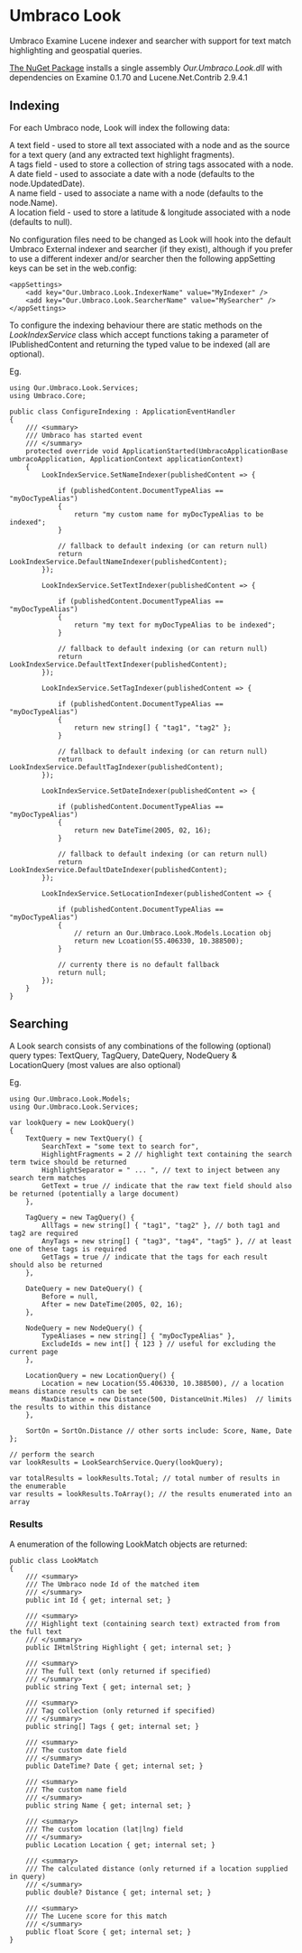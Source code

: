 # Umbraco Look
Umbraco Examine Lucene indexer and searcher with support for text match highlighting and geospatial queries.

[The NuGet Package](https://www.nuget.org/packages/Our.Umbraco.Look) installs a single assembly _Our.Umbraco.Look.dll_ with dependencies on Examine 0.1.70 and Lucene.Net.Contrib 2.9.4.1

## Indexing

For each Umbraco node, Look will index the following data:

A text field - used to store all text associated with a node and as the source for a text query (and any extracted text highlight fragments).  
A tags field - used to store a collection of string tags assocated with a node.  
A date field - used to associate a date with a node (defaults to the node.UpdatedDate).  
A name field - used to associate a name with a node (defaults to the node.Name).  
A location field - used to store a latitude & longitude associated with a node (defaults to null).  
  
No configuration files need to be changed as Look will hook into the default Umbraco External indexer and searcher (if they exist), although if you prefer to use a different indexer and/or searcher then the following appSetting keys can be set in the web.config:

	<appSettings>
		<add key="Our.Umbraco.Look.IndexerName" value="MyIndexer" />
		<add key="Our.Umbraco.Look.SearcherName" value="MySearcher" />
	</appSettings>
  
To configure the indexing behaviour there are static methods on the _LookIndexService_ class which accept functions taking a parameter of IPublishedContent and returning the typed value to be indexed (all are optional).

Eg.

	using Our.Umbraco.Look.Services;
	using Umbraco.Core;

	public class ConfigureIndexing : ApplicationEventHandler
	{	
		/// <summary>
		/// Umbraco has started event
		/// </summary>
		protected override void ApplicationStarted(UmbracoApplicationBase umbracoApplication, ApplicationContext applicationContext)
		{
			LookIndexService.SetNameIndexer(publishedContent => {

				if (publishedContent.DocumentTypeAlias == "myDocTypeAlias")
				{	
					return "my custom name for myDocTypeAlias to be indexed";
				}

				// fallback to default indexing (or can return null)
				return LookIndexService.DefaultNameIndexer(publishedContent);
			});
	
			LookIndexService.SetTextIndexer(publishedContent => {

				if (publishedContent.DocumentTypeAlias == "myDocTypeAlias")
				{
					return "my text for myDocTypeAlias to be indexed";
				}

				// fallback to default indexing (or can return null)
				return LookIndexService.DefaultTextIndexer(publishedContent);
			});
	
			LookIndexService.SetTagIndexer(publishedContent => {

				if (publishedContent.DocumentTypeAlias == "myDocTypeAlias")
				{
					return new string[] { "tag1", "tag2" };
				}
		
				// fallback to default indexing (or can return null)
				return LookIndexService.DefaultTagIndexer(publishedContent);
			});
	
			LookIndexService.SetDateIndexer(publishedContent => {

				if (publishedContent.DocumentTypeAlias == "myDocTypeAlias")
				{
					return new DateTime(2005, 02, 16);
				}

				// fallback to default indexing (or can return null)
				return LookIndexService.DefaultDateIndexer(publishedContent);
			});
	
			LookIndexService.SetLocationIndexer(publishedContent => {

				if (publishedContent.DocumentTypeAlias == "myDocTypeAlias")
				{
					// return an Our.Umbraco.Look.Models.Location obj
					return new Lcoation(55.406330, 10.388500);		
				}

				// currenty there is no default fallback
				return null;
			});
		}
	}


## Searching

A Look search consists of any combinations of the following (optional) query types: TextQuery, TagQuery, DateQuery, NodeQuery & LocationQuery (most values are also optional)

Eg.

	using Our.Umbraco.Look.Models;  
	using Our.Umbraco.Look.Services;  

	var lookQuery = new LookQuery()
	{
		TextQuery = new TextQuery() {
			SearchText = "some text to search for",
			HighlightFragments = 2 // highlight text containing the search term twice should be returned
			HighlightSeparator = " ... ", // text to inject between any search term matches
			GetText = true // indicate that the raw text field should also be returned (potentially a large document)
		},

		TagQuery = new TagQuery() {
			AllTags = new string[] { "tag1", "tag2" }, // both tag1 and tag2 are required
			AnyTags = new string[] { "tag3", "tag4", "tag5" }, // at least one of these tags is required
			GetTags = true // indicate that the tags for each result should also be returned
		},

		DateQuery = new DateQuery() {
			Before = null,
			After = new DateTime(2005, 02, 16);
		},

		NodeQuery = new NodeQuery() {
			TypeAliases = new string[] { "myDocTypeAlias" },
			ExcludeIds = new int[] { 123 } // useful for excluding the current page
		},

		LocationQuery = new LocationQuery() {
			Location = new Location(55.406330, 10.388500), // a location means distance results can be set
			MaxDistance = new Distance(500, DistanceUnit.Miles)  // limits the results to within this distance
		},

		SortOn = SortOn.Distance // other sorts include: Score, Name, Date
	};

	// perform the search
	var lookResults = LookSearchService.Query(lookQuery);

	var totalResults = lookResults.Total; // total number of results in the enumerable
	var results = lookResults.ToArray(); // the results enumerated into an array

### Results

A enumeration of the following LookMatch objects are returned:

	public class LookMatch
	{
		/// <summary>
		/// The Umbraco node Id of the matched item
		/// </summary>
		public int Id { get; internal set; }

		/// <summary>
		/// Highlight text (containing search text) extracted from from the full text
		/// </summary>
		public IHtmlString Highlight { get; internal set; }

		/// <summary>
		/// The full text (only returned if specified)
		/// </summary>
		public string Text { get; internal set; }

		/// <summary>
		/// Tag collection (only returned if specified)
		/// </summary>
		public string[] Tags { get; internal set; }

		/// <summary>
		/// The custom date field
		/// </summary>
		public DateTime? Date { get; internal set; }

		/// <summary>
		/// The custom name field
		/// </summary>
		public string Name { get; internal set; }

		/// <summary>
		/// The custom location (lat|lng) field
		/// </summary>
		public Location Location { get; internal set; }

		/// <summary>
		/// The calculated distance (only returned if a location supplied in query)
		/// </summary>
		public double? Distance { get; internal set; }

		/// <summary>
		/// The Lucene score for this match
		/// </summary>
		public float Score { get; internal set; }
	}
